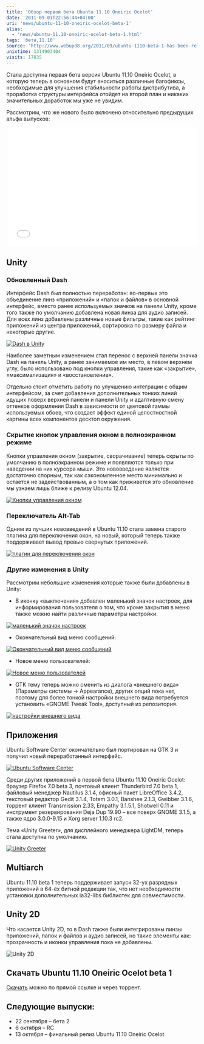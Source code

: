 ```yaml
---
title: 'Обзор первой бета Ubuntu 11.10 Oneiric Ocelot'
date: '2011-09-01T22:56:44+04:00'
uri: 'news/ubuntu-11-10-oneiric-ocelot-beta-1'
alias: 
  - 'news/ubuntu-11.10-oneiric-ocelot-beta-1.html'
tags: 'бета,11.10'
source: 'http://www.webupd8.org/2011/09/ubuntu-1110-beta-1-has-been-released.html'
unixtime: 1314903404
visits: 17835
---
```

Стала доступна первая бета версия Ubuntu 11.10 Oneiric Ocelot, в которую теперь в основном будут вноситься различные багофиксы, необходимые для улучшения стабильности работы дистрибутива, а проработка структуры интерфейса отойдет на второй план и никаких значительных доработок мы уже не увидим.

Рассмотрим, что же нового было включено относительно предыдущих альфа выпусков:

 <iframe src="//www.youtube.com/embed/9gVQ5KbnQ-g" frameborder="0" width="500" height="311"></iframe>

## Unity

### Обновленный Dash

Интерфейс Dash был полностью переработан: во-первых это объединение линз «приложений» и «папок и файлов» в основной интерфейс, вместо ранее используемых значков на панели Unity, кроме того также по умолчанию добавлена новая линза для аудио записей. Для всех линз добавлены различные новые фильтры, такие как рейтинг приложений из центра приложений, сортировка по размеру файла и некоторые другие.

[![Dash в Unity](img/2011/09/01/22-00/ubuntu1110-music-lens-6103580113-o.jpg)](img/2011/09/01/22-00/ubuntu1110-music-lens-6103580113-o.jpg)

Наиболее заметным изменением стал перенос с верхней панели значка Dash на панель Unity, а ранее занимаемое им место, в левом верхнем углу, было использовано под кнопки управления, такие как «закрытие», «максимализация» и «восстановление».

Отдельно стоит отметить работу по улучшению интеграции с общим интерфейсом, за счет добавления дополнительных тонких линий идущих поверх верхней панели и панели Unity и адаптивную смену оттенков оформления Dash в зависимости от цветовой гаммы используемых обоев, что создает эффект единой целостностной картины всех компонентов десктоп окружения.

### Скрытие кнопок управления окном в полноэкранном режиме

Кнопки управления окном (закрытие, сворачивание) теперь скрыты по умолчанию в полноэкранном режиме и появляются только при наведении на них курсора мыши. Это нововведение является достаточно спорным, так как сэкономленное место минимально и остается не задействованным, а о том как приживется это обновление мы узнаем лишь ближе к релизу Ubuntu 12.04.

[![Кнопки управления окном](img/2011/09/01/22-00/ubuntu1110-no-window-buttons-6104120450-o.jpg)](img/2011/09/01/22-00/ubuntu1110-no-window-buttons-6104120450-o.jpg)

### Переключатель Alt-Tab

Одним из лучших нововведений в Ubuntu 11.10 стала замена старого плагина для переключения окон, на новый, который теперь также поддерживает вывод превью свернутых приложений.

[![плагин для переключения окон](img/2011/09/01/22-00/update-11-10-22-6081936689-o.jpg)](img/2011/09/01/22-00/update-11-10-22-6081936689-o.jpg)

### Другие изменения в Unity

Рассмотрим небольшие изменения которые также были добавлены в Unity:

*   В иконку «выключения» добавлен маленький значок настроек, для информирования пользователя о том, что кроме закрытия в меню также можно найти различные параметры настройки.

[![маленький значок настроек](img/2011/09/01/22-00/11-10-beta1-4-6103567979-o.jpg)](img/2011/09/01/22-00/11-10-beta1-4-6103567979-o.jpg)

*   Окончательный вид меню сообщений:

[![Окончательный вид меню сообщений](img/2011/09/01/22-00/11-10-beta1-3-6104113056-o.jpg)](img/2011/09/01/22-00/11-10-beta1-3-6104113056-o.jpg)

*   Новое меню пользователей:

[![Новое меню пользователей](img/2011/09/01/22-00/user-menu-6104132182-o.jpg)](img/2011/09/01/22-00/user-menu-6104132182-o.jpg)

*   GTK тему теперь можно сменить из диалога «внешнего вида» (Параметры системы → Appearance), других опций пока нет, поэтому для более тонкой настройки внешнего вида потребуется установить «GNOME Tweak Tool», доступный из репозитория.

[![настройки внешнего вида](img/2011/09/01/22-00/11-10-beta1-2-6103566067-o.jpg)](img/2011/09/01/22-00/11-10-beta1-2-6103566067-o.jpg)

## Приложения

Ubuntu Software Center окончательно был портирован на GTK 3 и получил новый переработанный интерфейс.

[![Ubuntu Software Center](img/2011/09/01/22-00/11-10-beta1-6-6104120272-o.jpg)](img/2011/09/01/22-00/11-10-beta1-6-6104120272-o.jpg)

Среди других приложений в первой бета Ubuntu 11.10 Oneiric Ocelot: браузер Firefox 7.0 beta 3, почтовый клиент Thunderbird 7.0 beta 1, файловый менеджер Nautilus 3.1.4, офисный пакет LibreOffice 3.4.2, текстовый редактор Gedit 3.1.4, Totem 3.0.1, Banshee 2.1.3, Gwibber 3.1.6, торрент клиент Transmission 2.33, Empathy 3.1.5.1, Shotwell 0.11 и инструмент резервирования Deja Dup 19.90 – все поверх GNOME 3.1.5, а также ядро 3.0.0-9.15 и Xorg server 1.10.3 rc2.

Тема «Unity Greeter», для дисплейного менеджера LightDM, теперь стала доступна по умолчанию.

[![Unity Greeter](img/2011/09/01/22-00/11-10-beta1-7-6103581731-o.jpg)](img/2011/09/01/22-00/11-10-beta1-7-6103581731-o.jpg)

## Multiarch

Ubuntu 11.10 beta 1 теперь поддерживает запуск 32-ух разрядных приложений в 64-ёх битной редакции так, что нет необходимости установки дополнительных ia32-libs библиотек для совместимости.

## Unity 2D

Что касается Unity 2D, то в Dash также были интегрированы линзы приложений, папок и файлов и аудио записей, но такие элементы как: прозрачность и иконки управления пока не добавлены.

![Unity 2D](img/2011/09/01/22-00/ubuntu1110-unity2d-2-6103571075-o.jpg)

## Скачать Ubuntu 11.10 Oneiric Ocelot beta 1

[Скачать](https://wiki.ubuntu.com/OneiricOcelot/TechnicalOverview/) можно по прямой ссылке и через торрент.

## Следующие выпуски:

*   22 сентября – бета 2
*   6 октября – RC
*   13 октября – финальный релиз Ubuntu 11.10 Oneiric Ocelot
